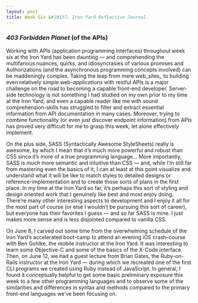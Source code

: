 ```yaml
---
layout: post
title: Week Six &#10137; Iron Yard Reflective Journal
---
```


### _403 Forbidden Planet_ (of the APIs)

Working with APIs (application programming interfaces) throughout week six at the Iron Yard has been daunting — and comprehending the multifarious nuances, quirks, and idiosyncrasies of various promises and Authorizations (and the asynchronous programming concepts involved) can be maddeningly complex. Taking the leap from mere web_sites_ to building even relatively simple web-_applications_ with restful APIs is a major challenge on the road to becoming a capable front-end developer. Server-side technology is not something I had studied on my own prior to my time at the Iron Yard, and even a capable reader like me with sound comprehension-skills has struggled to filter and extract essential information from API documentation in many cases. Moreover, trying to combine functionality (or even just discover endpoint information) from APIs has proved very difficult for me to grasp this week, let alone effectively implement.

On the plus side, SASS (Syntactically Awesome StyleSheets) really is awesome, by which I mean that it’s much more powerful and robust than CSS since it’s more of a true programming language... More importantly, SASS is _much_ more semantic and intuitive than CSS — and, while I’m still far from mastering even the basics of it, I can at least at this point visualize and understand what it will be like to match styles to detailed designs or reference-implementation and to create those sorts of plans in the first place. In my time at the Iron Yard so far, it’s perhaps this sort of styling and design oriented work that I genuinely like best and most enjoy doing. There’re many other interesting aspects to development and I enjoy it all for the most part of course (or else I wouldn’t be pursuing this sort of career), but everyone has their favorites I guess — and so far SASS is mine. I just makes more sense and is less disjointed compared to vanilla CSS.

On June 8, I carved out some time from the overwhelming schedule of the Iron Yard’s accelerated boot-camp to attend an evening iOS crash-course with Ben Gohlke, the mobile instructor at the Iron Yard. It was interesting to learn some Objective-C and some of the basics of the X-Code interface. Then, on June 12, we had a guest lecture from Brian Gates, the Ruby-on-Rails instructor at the Iron Yard — during which we recreated one of the first CLI programs we created using Ruby instead of JavaScript.  In general, I found it conceptually helpful to get some basic preliminary exposure this week to a few other programming languages and to observe some of the similarities and differences in syntax and methods compared to the primary front-end languages we’ve been focusing on.
